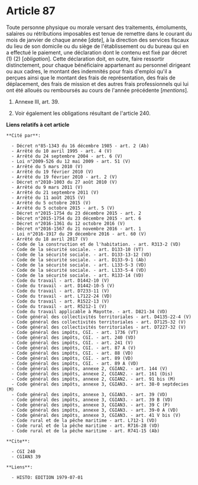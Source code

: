 # Article 87

Toute personne physique ou morale versant des traitements, émoluments, salaires ou rétributions imposables est tenue de
remettre dans le courant du mois de janvier de chaque année [*date*], à la direction des services fiscaux du lieu de son
domicile ou du siège de l'établissement ou du bureau qui en a effectué le paiement, une déclaration dont le contenu est fixé
par décret (1) (2) [*obligation*].     Cette déclaration doit, en outre, faire ressortir distinctement, pour chaque
bénéficiaire appartenant au personnel dirigeant ou aux cadres, le montant des indemnités pour frais d'emploi qu'il a perçues
ainsi que le montant des frais de représentation, des frais de déplacement, des frais de mission et des autres frais
professionnels qui lui ont été alloués ou remboursés au cours de l'année précédente [*mentions*].

1)  Annexe III, art. 39.

2)  Voir également les obligations résultant de l'article 240.

**Liens relatifs à cet article**

	**Cité par**:

	  - Décret n°85-1343 du 16 décembre 1985 - art. 2 (Ab)
	  - Arrêté du 10 avril 1995 - art. 4 (V)
	  - Arrêté du 24 septembre 2004 - art. 6 (V)
	  - Loi n°2009-526 du 12 mai 2009 - art. 51 (V)
	  - Arrêté du 5 mars 2010 (V)
	  - Arrêté du 19 février 2010 (V)
	  - Arrêté du 19 février 2010 - art. 2 (V)
	  - Décret n°2010-1003 du 27 août 2010 (V)
	  - Arrêté du 9 mars 2011 (V)
	  - Arrêté du 21 septembre 2011 (V)
	  - Arrêté du 11 août 2015 (V)
	  - Arrêté du 5 octobre 2015 (V)
	  - Arrêté du 5 octobre 2015 - art. 5 (V)
	  - Décret n°2015-1754 du 23 décembre 2015 - art. 2
	  - Décret n°2015-1754 du 23 décembre 2015 - art. 6
	  - Décret n°2016-1361 du 12 octobre 2016 (V)
	  - Décret n°2016-1567 du 21 novembre 2016 - art. 1
	  - Loi n°2016-1917 du 29 décembre 2016 - art. 60 (V)
	  - Arrêté du 18 avril 2017 (V)
	  - Code de la construction et de l'habitation. - art. R313-2 (VD)
	  - Code de la sécurité sociale. - art. D133-10 (VT)
	  - Code de la sécurité sociale. - art. D133-13-12 (VD)
	  - Code de la sécurité sociale. - art. D133-9-1 (Ab)
	  - Code de la sécurité sociale. - art. L133-5-3 (VD)
	  - Code de la sécurité sociale. - art. L133-5-4 (VD)
	  - Code de la sécurité sociale. - art. R133-14 (VD)
	  - Code du travail - art. D1442-10 (V)
	  - Code du travail - art. D1442-10-5 (V)
	  - Code du travail - art. D7233-11 (V)
	  - Code du travail - art. L7122-24 (VD)
	  - Code du travail - art. R1522-13 (V)
	  - Code du travail - art. R5212-1 (V)
	  - Code du travail applicable à Mayotte. - art. D821-34 (VD)
	  - Code général des collectivités territoriales - art. D4135-22-4 (V)
	  - Code général des collectivités territoriales - art. D7125-32 (V)
	  - Code général des collectivités territoriales - art. D7227-32 (V)
	  - Code général des impôts, CGI. - art. 1736 (VT)
	  - Code général des impôts, CGI. - art. 240 (VD)
	  - Code général des impôts, CGI. - art. 241 (V)
	  - Code général des impôts, CGI. - art. 87 A (V)
	  - Code général des impôts, CGI. - art. 88 (VD)
	  - Code général des impôts, CGI. - art. 89 (VD)
	  - Code général des impôts, CGI. - art. 89 A (VD)
	  - Code général des impôts, annexe 2, CGIAN2. - art. 144 (V)
	  - Code général des impôts, annexe 2, CGIAN2. - art. 161 (Dis)
	  - Code général des impôts, annexe 2, CGIAN2. - art. 91 bis (M)
	  - Code général des impôts, annexe 3, CGIAN3. - art. 38-0 septdecies (M)
	  - Code général des impôts, annexe 3, CGIAN3. - art. 39 (VD)
	  - Code général des impôts, annexe 3, CGIAN3. - art. 39 B (VD)
	  - Code général des impôts, annexe 3, CGIAN3. - art. 39 C (P)
	  - Code général des impôts, annexe 3, CGIAN3. - art. 39-0 A (VD)
	  - Code général des impôts, annexe 3, CGIAN3. - art. 41 V bis (V)
	  - Code rural et de la pêche maritime - art. L712-1 (VD)
	  - Code rural et de la pêche maritime - art. R716-28 (VD)
	  - Code rural et de la pêche maritime - art. R741-15 (Ab)

	**Cite**:

	  - CGI 240
	  - CGIAN3 39

	**Liens**:

	  - HISTO: EDITION 1979-07-01
